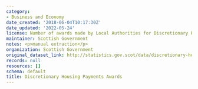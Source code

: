 ```yaml
---
category:
- Business and Economy
date_created: '2018-06-04T10:17:30Z'
date_updated: '2022-05-24'
license: Number of awards made by Local Authorities for Discretionary Housing Payments.
maintainer: Scottish Government
notes: <p>manual extraction</p>
organization: Scottish Government
original_dataset_link: http://statistics.gov.scot/data/discretionary-housing-payments-awards
records: null
resources: []
schema: default
title: Discretionary Housing Payments Awards
---
```


